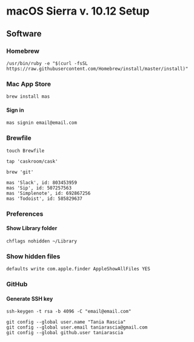 # macOS Sierra v. 10.12 Setup 

## Software

### Homebrew

```
/usr/bin/ruby -e "$(curl -fsSL https://raw.githubusercontent.com/Homebrew/install/master/install)"
```

### Mac App Store

```
brew install mas
```

#### Sign in

```
mas signin email@email.com
```

### Brewfile

```
touch Brewfile
```

```
tap 'caskroom/cask'

brew 'git'

mas 'Slack', id: 803453959
mas 'Sip', id: 507257563 
mas 'Simplenote', id: 692867256 
mas 'Todoist', id: 585829637
```

### Preferences

#### Show Library folder

```
chflags nohidden ~/Library
```

### Show hidden files

```
defaults write com.apple.finder AppleShowAllFiles YES
```

### GitHub

#### Generate SSH key

```
ssh-keygen -t rsa -b 4096 -C "email@email.com"
```

```
git config --global user.name "Tania Rascia"
git config --global user.email taniarascia@gmail.com
git config --global github.user taniarascia
```
